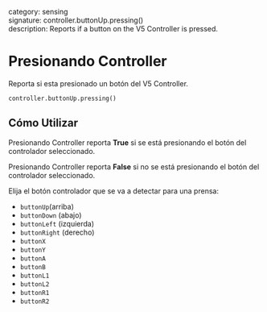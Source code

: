 category: sensing  
signature: controller.buttonUp.pressing()  
description: Reports if a button on the V5 Controller is pressed.

# Presionando Controller
 
Reporta si esta presionado un botón del V5 Controller.

```don
controller.buttonUp.pressing()
```

## Cómo Utilizar

Presionando Controller reporta **True** si se está presionando el botón del controlador seleccionado.

Presionando Controller reporta **False** si no se está presionando el botón del controlador seleccionado.

Elija el botón controlador que se va a detectar para una prensa:

* `buttonUp`(arriba)
* `buttonDown` (abajo)
* `buttonLeft` (izquierda)
* `buttonRight` (derecho)
* `buttonX`
* `buttonY`
* `buttonA`
* `buttonB`
* `buttonL1`
* `buttonL2`
* `buttonR1`
* `buttonR2`
	
<advanced>
</advanced>
